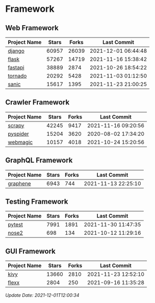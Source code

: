 # Framework

## Web Framework
| Project Name | Stars | Forks | Last Commit |
| ------------ | ----- | ----- | ----------- |
| [django](https://github.com/django/django) | 60957 | 26039 | 2021-12-01 06:44:48 |
| [flask](https://github.com/pallets/flask) | 57267 | 14719 | 2021-11-16 15:38:42 |
| [fastapi](https://github.com/tiangolo/fastapi) | 38889 | 2874 | 2021-10-26 18:54:22 |
| [tornado](https://github.com/tornadoweb/tornado) | 20292 | 5428 | 2021-11-03 01:12:50 |
| [sanic](https://github.com/sanic-org/sanic) | 15617 | 1395 | 2021-11-23 21:00:25 |

## Crawler Framework
| Project Name | Stars | Forks | Last Commit |
| ------------ | ----- | ----- | ----------- |
| [scrapy](https://github.com/scrapy/scrapy) | 42245 | 9417 | 2021-11-16 09:20:56 |
| [pyspider](https://github.com/binux/pyspider) | 15204 | 3620 | 2020-08-02 17:34:20 |
| [webmagic](https://github.com/code4craft/webmagic) | 10157 | 4018 | 2021-10-24 15:20:56 |

## GraphQL Framework
| Project Name | Stars | Forks | Last Commit |
| ------------ | ----- | ----- | ----------- |
| [graphene](https://github.com/graphql-python/graphene) | 6943 | 744 | 2021-11-13 22:25:10 |

## Testing Framework
| Project Name | Stars | Forks | Last Commit |
| ------------ | ----- | ----- | ----------- |
| [pytest](https://github.com/pytest-dev/pytest) | 7991 | 1891 | 2021-11-30 11:47:35 |
| [nose2](https://github.com/nose-devs/nose2) | 698 | 134 | 2021-10-12 11:29:16 |

## GUI Framework
| Project Name | Stars | Forks | Last Commit |
| ------------ | ----- | ----- | ----------- |
| [kivy](https://github.com/kivy/kivy) | 13660 | 2810 | 2021-11-23 12:52:10 |
| [flexx](https://github.com/flexxui/flexx) | 2804 | 250 | 2021-09-16 11:35:28 |

*Update Date: 2021-12-01T12:00:34*